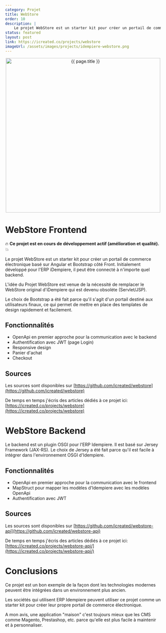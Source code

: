 ```yaml
---
category: Projet
title: WebStore
order: 10
description: |
    Le projet WebStore est un starter kit pour créer un portail de commerce électronique basé sur Angular et Bootstrap côté Front. Initialement développé pour l'ERP iDempiere pour remplacer le WebStore original qui est devenu obsolète (Servlet/JSP). Il peut être connecté à n'importe quel backend.
status: featured
layout: post
link: https://icreated.co/projects/webstore
imageUrl: /assets/images/projects/idempiere-webstore.png
---
```


<p align="center">
<img src="{{ page.imageUrl }}" alt="{{ page.title }}" style="width: 500px;">
</p>

# WebStore Frontend

:fire: **Ce projet est en cours de développement actif (amélioration et qualité).** :boom:

Le projet WebStore est un starter kit pour créer un portail de commerce électronique basé sur Angular et Bootstrap côté Front. Initialement développé pour l'ERP iDempiere, il peut être connecté à n'importe quel backend.

L'idée du Projet WebStore est venue de la nécessité de remplacer le WebStore original d'iDempiere qui est devenu obsolète (Servlet/JSP).

Le choix de Bootstrap a été fait parce qu'il s'agit d'un portail destiné aux utilisateurs finaux, ce qui permet de mettre en place des templates de design rapidement et facilement.

## Fonctionnalités
* OpenApi en premier approche pour la communication avec le backend
* Authentification avec JWT (page Login)
* Responsive design
* Panier d'achat
* Checkout

## Sources
Les sources sont disponibles sur [https://github.com/icreated/webstore](https://github.com/icreated/webstore)

De temps en temps j'écris des articles dédiés à ce projet ici: [https://icreated.co/projects/webstore](https://icreated.co/projects/webstore)

# WebStore Backend
Le backend est un plugin OSGI pour l'ERP Idempiere. Il est basé sur Jersey Framework (JAX-RS).
Le choix de Jersey a été fait parce qu'il est facile à intégrer dans l'environnement OSGI d'Idempiere.

## Fonctionnalités
* OpenApi en premier approche pour la communication avec le frontend
* MapStruct pour mapper les modèles d'Idempiere avec les modèles OpenApi
* Authentification avec JWT

## Sources
Les sources sont disponibles sur [https://github.com/icreated/webstore-api](https://github.com/icreated/webstore-api)

De temps en temps j'écris des articles dédiés à ce projet ici: [https://icreated.co/projects/webstore-api/](https://icreated.co/projects/webstore-api/)

# Conclusions
Ce projet est un bon exemple de la façon dont les technologies modernes peuvent être intégrées dans un environnement plus ancien. 

Les sociétés qui utilisent ERP Idempiere peuvent utiliser ce projet comme un starter kit pour créer leur propre portail de commerce électronique.

A mon avis, une application "maison" c'est toujours mieux que les CMS comme Magento, Prestashop, etc. parce qu'elle est plus facile à maintenir et à personnaliser.